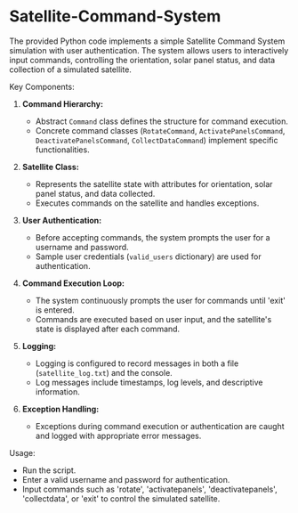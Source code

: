 # Satellite-Command-System

The provided Python code implements a simple Satellite Command System simulation with user authentication. The system allows users to interactively input commands, controlling the orientation, solar panel status, and data collection of a simulated satellite.

Key Components:

1. **Command Hierarchy:**
   - Abstract `Command` class defines the structure for command execution.
   - Concrete command classes (`RotateCommand`, `ActivatePanelsCommand`, `DeactivatePanelsCommand`, `CollectDataCommand`) implement specific functionalities.

2. **Satellite Class:**
   - Represents the satellite state with attributes for orientation, solar panel status, and data collected.
   - Executes commands on the satellite and handles exceptions.

3. **User Authentication:**
   - Before accepting commands, the system prompts the user for a username and password.
   - Sample user credentials (`valid_users` dictionary) are used for authentication.

4. **Command Execution Loop:**
   - The system continuously prompts the user for commands until 'exit' is entered.
   - Commands are executed based on user input, and the satellite's state is displayed after each command.

5. **Logging:**
   - Logging is configured to record messages in both a file (`satellite_log.txt`) and the console.
   - Log messages include timestamps, log levels, and descriptive information.

6. **Exception Handling:**
   - Exceptions during command execution or authentication are caught and logged with appropriate error messages.

Usage:
- Run the script.
- Enter a valid username and password for authentication.
- Input commands such as 'rotate', 'activatepanels', 'deactivatepanels', 'collectdata', or 'exit' to control the simulated satellite.

